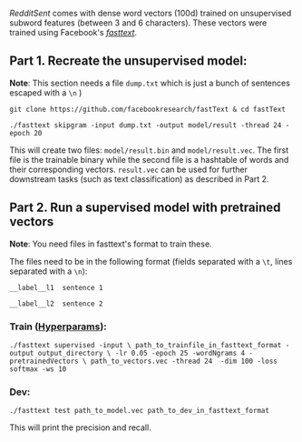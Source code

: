 *RedditSent* comes with dense word vectors (100d) trained on unsupervised subword features (between 3 and 6 characters). These vectors were trained using Facebook's [*fasttext*](https://fasttext.cc/). 

## Part 1. Recreate the unsupervised model:

**Note**: This section needs a file `dump.txt` which is just a bunch of sentences escaped with a `\n` )

`git clone https://github.com/facebookresearch/fastText & cd fastText`


`./fasttext skipgram -input dump.txt -output model/result -thread 24 -epoch 20`

This will create two files: `model/result.bin` and `model/result.vec`. The first file is the trainable binary while the second file is a hashtable of words and their corresponding vectors. `result.vec` can be used for further downstream tasks (such as text classification) as described in Part 2. 

## Part 2. Run a supervised model with pretrained vectors

**Note**: You need files in fasttext's format to train these.

The files need to be in the following format (fields separated with a `\t`, lines separated with a `\n`):

`__label__l1  sentence 1
`

`
__label__l2  sentence 2
`


### Train ([Hyperparams](https://fasttext.cc/docs/en/options.html)):
`./fasttext supervised -input \ path_to_trainfile_in_fasttext_format -output output_directory \ -lr 0.05 -epoch 25 -wordNgrams 4 -pretrainedVectors \ path_to_vectors.vec -thread 24  -dim 100 -loss softmax -ws 10`

### Dev:
`./fasttext test path_to_model.vec path_to_dev_in_fasttext_format`

This will print the precision and recall. 